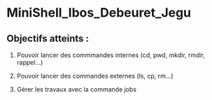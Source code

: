 # MiniShell_Ibos_Debeuret_Jegu

## Objectifs atteints :

1) Pouvoir lancer des commmandes internes (cd, pwd, mkdir, rmdir, rappel...)

2) Pouvoir lancer des commandes externes (ls, cp, rm...)

3) Gérer les travaux avec la commande jobs
